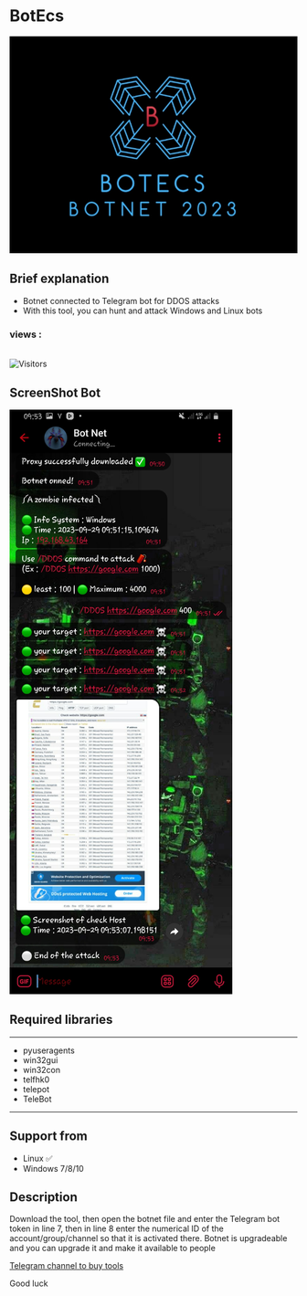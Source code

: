 # BotEcs
<img src="screenshot/logo.jpg">

## Brief explanation 
- Botnet connected to Telegram bot for DDOS attacks
- With this tool, you can hunt and attack Windows and Linux bots

<h3>views :</h3>
<br>
<img src="https://profile-counter.glitch.me/esfelurm/count.svg" alt="Visitors">

## ScreenShot Bot
<img src="screenshot/bot.jpg">
 

## Required libraries 
---------------------------------
- pyuseragents
- win32gui
- win32con
- telfhk0
- telepot
- TeleBot
---------------------------------

## Support from 
- Linux ✅
- Windows 7/8/10

## Description 

Download the tool, then open the botnet file and enter the Telegram bot token in line 7, then in line 8 enter the numerical ID of the account/group/channel so that it is activated there. 
Botnet is upgradeable and you can upgrade it and make it available to people 

<a href="Joinhttps://t.me/KnightGuardian59"> Telegram channel to buy tools</a>

Good luck 
